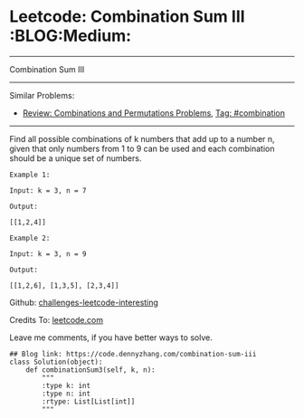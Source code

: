 # Leetcode: Combination Sum III     :BLOG:Medium:


---

Combination Sum III  

---

Similar Problems:  
-   [Review: Combinations and Permutations Problems](https://code.dennyzhang.com/review-combination), [Tag: #combination](https://code.dennyzhang.com/tag/combination)

---

Find all possible combinations of k numbers that add up to a number n, given that only numbers from 1 to 9 can be used and each combination should be a unique set of numbers.  

    Example 1:
    
    Input: k = 3, n = 7
    
    Output:
    
    [[1,2,4]]

    Example 2:
    
    Input: k = 3, n = 9
    
    Output:
    
    [[1,2,6], [1,3,5], [2,3,4]]

Github: [challenges-leetcode-interesting](https://github.com/DennyZhang/challenges-leetcode-interesting/tree/master/combination-sum-iii)  

Credits To: [leetcode.com](https://leetcode.com/problems/combination-sum-iii/description/)  

Leave me comments, if you have better ways to solve.  

    ## Blog link: https://code.dennyzhang.com/combination-sum-iii
    class Solution(object):
        def combinationSum3(self, k, n):
            """
            :type k: int
            :type n: int
            :rtype: List[List[int]]
            """